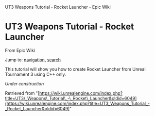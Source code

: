 UT3 Weapons Tutorial - Rocket Launcher - Epic Wiki             

UT3 Weapons Tutorial - Rocket Launcher
======================================

From Epic Wiki

Jump to: [navigation](#mw-navigation), [search](#p-search)

This tutorial will show you how to create Rocket Launcher from Unreal Tournament 3 using C++ only.

_Under construction_

Retrieved from "[https://wiki.unrealengine.com/index.php?title=UT3\_Weapons\_Tutorial\_-\_Rocket\_Launcher&oldid=6049](https://wiki.unrealengine.com/index.php?title=UT3_Weapons_Tutorial_-_Rocket_Launcher&oldid=6049)"